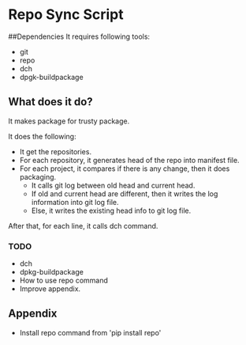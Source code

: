 # Repo Sync Script

##Dependencies
It requires following tools:
- git
- repo
- dch
- dpgk-buildpackage

## What does it do?
It makes package for trusty package.

It does the following:
 - It get the repositories.
 - For each repository, it generates head of the repo into manifest file.
 - For each project, it compares if there is any change, then it does packaging.
      - It calls git log between old head and current head.
      - If old and current head are different, then it writes the log information into git log file.
      - Else, it writes the existing head info to git log file.

After that, for each line, it calls dch command. 

### TODO
- dch
- dpkg-buildpackage
- How to use repo command
- Improve appendix.

## Appendix
- Install repo command from 'pip install repo'
